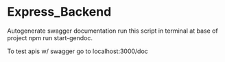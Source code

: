 # Express_Backend
Autogenerate swagger documentation run this script in terminal at base of project npm run start-gendoc.

To test apis w/ swagger go to localhost:3000/doc
